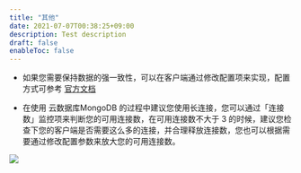 ```yaml
---
title: "其他"
date: 2021-07-07T00:38:25+09:00
description: Test description
draft: false
enableToc: false
---
```


- 如果您需要保持数据的强一致性，可以在客户端通过修改配置项来实现，配置方式可参考 [官方文档](https://docs.mongodb.com/manual/core/replica-set-write-concern/)

- 在使用 云数据库MongoDB 的过程中建议您使用长连接，您可以通过「连接数」监控项来判断您的可用连接数，在可用连接数不大于 3 的时候，建议您检查下您的客户端是否需要这么多的连接，并合理释放连接数，您也可以根据需要通过修改配置参数来放大您的可用连接数。

![](../../_images/add_connections.png)
